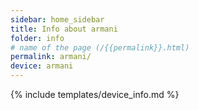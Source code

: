 ```yaml
---
sidebar: home_sidebar
title: Info about armani
folder: info
# name of the page (/{{permalink}}.html)
permalink: armani/
device: armani
---
```

{% include templates/device_info.md %}

